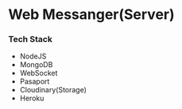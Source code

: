 # Web Messanger(Server)

### Tech Stack

- NodeJS
- MongoDB
- WebSocket
- Pasaport
- Cloudinary(Storage)
- Heroku
